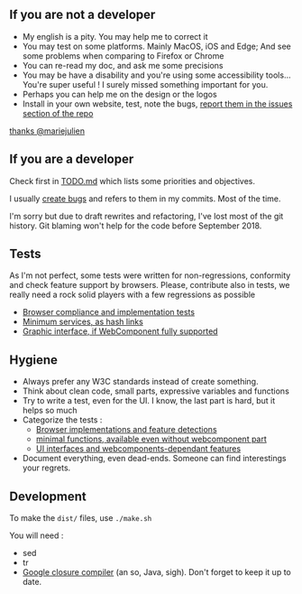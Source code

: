 If you are not a developer
--------------------------

- My english is a pity. You may help me to correct it
- You may test on some platforms. Mainly MacOS, iOS and Edge; And see some problems when comparing to Firefox or Chrome
- You can re-read my doc, and ask me some precisions
- You may be have a disability and you're using some accessibility tools… You're super useful ! I surely missed something important for you.
- Perhaps you can help me on the design or the logos
- Install in your own website, test, note the bugs, [report them in the issues section of the repo](https://github.com/dascritch/cpu-audio/issues)

[thanks @mariejulien](https://twitter.com/mariejulien/status/1047827583126183937)


If you are a developer
----------------------

Check first in [TODO.md](TODO) which lists some priorities and objectives.

I usually [create bugs](https://github.com/dascritch/cpu-audio/issues) and refers to them in my commits. Most of the time.

I'm sorry but due to draft rewrites and refactoring, I've lost most of the git history. Git blaming won't help for the code before September 2018.


Tests
-----

As I'm not perfect, some tests were written for non-regressions, conformity and check feature support by browsers. Please, contribute also in tests, we really need a rock solid players with a few regressions as possible

 * [Browser compliance and implementation tests](./tests-browser.html)
 * [Minimum services, as hash links](./tests-minimal.html)
 * [Graphic interface, if WebComponent fully supported](./tests-interface.html)


Hygiene
-------

- Always prefer any W3C standards instead of create something.
- Think about clean code, small parts, expressive variables and functions
- Try to write a test, even for the UI. I know, the last part is hard, but it helps so much
- Categorize the tests :
  - [Browser implementations and feature detections](./test-browser.html)
  - [minimal functions, available even without webcomponent part](./test-minimal.html)
  - [UI interfaces and webcomponents-dependant features](./test-interface.html)
- Document everything, even dead-ends. Someone can find interestings your regrets.


Development
-----------

To make the `dist/` files, use `./make.sh`

You will need :
- sed
- tr
- [Google closure compiler](https://developers.google.com/closure/compiler/) (an so, Java, sigh). Don't forget to keep it up to date.

<!-- {% include footer.html %} -->